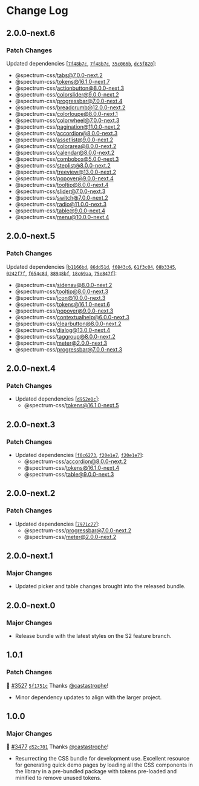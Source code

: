 # Change Log

## 2.0.0-next.6

### Patch Changes

Updated dependencies [[`7f48b7c`](https://github.com/adobe/spectrum-css/commit/7f48b7c6384f8c7d598637226a17aff1c8e8b61c), [`7f48b7c`](https://github.com/adobe/spectrum-css/commit/7f48b7c6384f8c7d598637226a17aff1c8e8b61c), [`35c066b`](https://github.com/adobe/spectrum-css/commit/35c066b29c311b1bfcf4507075f13b41222ffc84), [`dc5f820`](https://github.com/adobe/spectrum-css/commit/dc5f8202a330910c0af51b7c172aca35ec99a1e7)]:

- @spectrum-css/tabs@7.0.0-next.2
- @spectrum-css/tokens@16.1.0-next.7
- @spectrum-css/actionbutton@8.0.0-next.3
- @spectrum-css/colorslider@9.0.0-next.2
- @spectrum-css/progressbar@7.0.0-next.4
- @spectrum-css/breadcrumb@12.0.0-next.2
- @spectrum-css/colorloupe@8.0.0-next.1
- @spectrum-css/colorwheel@7.0.0-next.3
- @spectrum-css/pagination@11.0.0-next.2
- @spectrum-css/accordion@8.0.0-next.3
- @spectrum-css/assetlist@9.0.0-next.2
- @spectrum-css/colorarea@8.0.0-next.2
- @spectrum-css/calendar@8.0.0-next.2
- @spectrum-css/combobox@5.0.0-next.3
- @spectrum-css/steplist@8.0.0-next.2
- @spectrum-css/treeview@13.0.0-next.2
- @spectrum-css/popover@9.0.0-next.4
- @spectrum-css/tooltip@8.0.0-next.4
- @spectrum-css/slider@7.0.0-next.3
- @spectrum-css/switch@7.0.0-next.2
- @spectrum-css/radio@11.0.0-next.3
- @spectrum-css/table@9.0.0-next.4
- @spectrum-css/menu@10.0.0-next.4

## 2.0.0-next.5

### Patch Changes

Updated dependencies [[`b1166bd`](https://github.com/adobe/spectrum-css/commit/b1166bd9e4542b3a665cc95498011a633c56e72a), [`86dd51d`](https://github.com/adobe/spectrum-css/commit/86dd51d884878a3090cb8463ca0bf44f21ee9f87), [`f6843c6`](https://github.com/adobe/spectrum-css/commit/f6843c698a2aac7c15ba949e28c56e4ff49c8c4a), [`61f3c04`](https://github.com/adobe/spectrum-css/commit/61f3c04a4211f19be2c5db883653fb25309a39ea), [`08b3345`](https://github.com/adobe/spectrum-css/commit/08b33457975293c07b5c7d2f60a305f5fd8be77e), [`0242f7f`](https://github.com/adobe/spectrum-css/commit/0242f7f69ec24ef6c6f000324a7b44106e4603fa), [`f654c8d`](https://github.com/adobe/spectrum-css/commit/f654c8d950e6a1f0a77ce0f2413cb205a3b5e276), [`88948bf`](https://github.com/adobe/spectrum-css/commit/88948bf722acde7176716879968cb2f1f0fdb5e1), [`18c69aa`](https://github.com/adobe/spectrum-css/commit/18c69aa52f6e598aecd67d2b5e7dd945473402e6), [`75e847f`](https://github.com/adobe/spectrum-css/commit/75e847f1ae38a889b43888b3ac19505aadb4e24d)]:

- @spectrum-css/sidenav@8.0.0-next.2
- @spectrum-css/tooltip@8.0.0-next.3
- @spectrum-css/icon@10.0.0-next.3
- @spectrum-css/tokens@16.1.0-next.6
- @spectrum-css/popover@9.0.0-next.3
- @spectrum-css/contextualhelp@6.0.0-next.3
- @spectrum-css/clearbutton@8.0.0-next.2
- @spectrum-css/dialog@13.0.0-next.4
- @spectrum-css/taggroup@8.0.0-next.2
- @spectrum-css/meter@2.0.0-next.3
- @spectrum-css/progressbar@7.0.0-next.3

## 2.0.0-next.4

### Patch Changes

- Updated dependencies [[`d952e0c`](https://github.com/adobe/spectrum-css/commit/d952e0c4d234f5e742432fe906965a52a50b228e)]:
  - @spectrum-css/tokens@16.1.0-next.5

## 2.0.0-next.3

### Patch Changes

- Updated dependencies [[`f0c6273`](https://github.com/adobe/spectrum-css/commit/f0c6273310a8a7d8f392d6113919a3982ab07b2e), [`f20e1e7`](https://github.com/adobe/spectrum-css/commit/f20e1e7ff402b591706cc791d9207fdedb80cd1e), [`f20e1e7`](https://github.com/adobe/spectrum-css/commit/f20e1e7ff402b591706cc791d9207fdedb80cd1e)]:
  - @spectrum-css/accordion@8.0.0-next.2
  - @spectrum-css/tokens@16.1.0-next.4
  - @spectrum-css/table@9.0.0-next.3

## 2.0.0-next.2

### Patch Changes

- Updated dependencies [[`7971c77`](https://github.com/adobe/spectrum-css/commit/7971c7728b88e5e539b9d0974ab805d9ef6338fd)]:
  - @spectrum-css/progressbar@7.0.0-next.2
  - @spectrum-css/meter@2.0.0-next.2

## 2.0.0-next.1

### Major Changes

- Updated picker and table changes brought into the released bundle.

## 2.0.0-next.0

### Major Changes

- Release bundle with the latest styles on the S2 feature branch.

## 1.0.1

### Patch Changes

📝 [#3527](https://github.com/adobe/spectrum-css/pull/3527) [`5f1751c`](https://github.com/adobe/spectrum-css/commit/5f1751c82a5fe55ae0d999f5f50cfeca4c8a5c75) Thanks [@castastrophe](https://github.com/castastrophe)!

- Minor dependency updates to align with the larger project.

## 1.0.0

### Major Changes

📝 [#3477](https://github.com/adobe/spectrum-css/pull/3477) [`d52c701`](https://github.com/adobe/spectrum-css/commit/d52c70196bf2d17433c239313a82f00f75d77e79) Thanks [@castastrophe](https://github.com/castastrophe)!

- Resurrecting the CSS bundle for development use. Excellent resource for generating quick demo pages by loading all the CSS components in the library in a pre-bundled package with tokens pre-loaded and minified to remove unused tokens.
